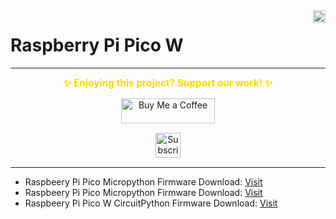 <img align="right" src="https://visitor-badge.laobi.icu/badge?page_id=papercodeIN.RPI-PICO" height="20" />

# Raspberry Pi Pico W
---
<p align="center">
  <span style="font-size: 1.1em; color: #FFD700; font-weight: bold;">✨ Enjoying this project? Support our work! ✨</span>
</p>

<p align="center" style="margin: 15px 0;">
  <a href="https://buymeacoffee.com/pylin" target="_blank">
    <img src="https://cdn.buymeacoffee.com/buttons/v2/default-yellow.png" alt="Buy Me a Coffee" style="height: 40px; width: 150px;">
  </a>
</p>

<p align="center" style="margin: 15px 0;">
  <a href="https://www.youtube.com/channel/UCKKhdFV0q8CV5vWUDfiDfTw" target="_blank">
    <img src="https://img.shields.io/badge/SUBSCRIBE%20ON%20YOUTUBE-FF0000?style=for-the-badge&logo=youtube&logoColor=white" alt="Subscribe on YouTube" style="height: 40px;">
  </a>
</p>

---

- Raspbeery Pi Pico Micropython Firmware Download: [Visit](https://micropython.org/download/rp2-pico/)
- Raspbeery Pi Pico Micropython Firmware Download: [Visit](https://micropython.org/download/RPI_PICO_W/)
- Raspbeery Pi Pico W CircuitPython Firmware Download: [Visit](https://circuitpython.org/board/raspberry_pi_pico_w/)
